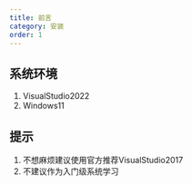 ```yaml
---
title: 前言
category: 安装
order: 1
---
```


## 系统环境
1. VisualStudio2022
2. Windows11

## 提示
1. 不想麻烦建议使用官方推荐VisualStudio2017
2. 不建议作为入门级系统学习